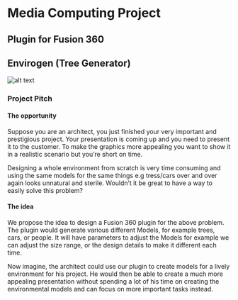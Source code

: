 # Media Computing Project

## Plugin for Fusion 360

## Envirogen (Tree Generator)

![alt text](https://github.com/hasanimran96/TreeGenerator/heroshot.png)

### Project Pitch

#### The opportunity

Suppose you are an architect, you just finished your very important and prestigious project. Your presentation is coming up and you need to present it to the customer. To make the graphics more appealing you want to show it in a realistic scenario but you’re short on time.

Designing a whole environment from scratch is very time consuming and using the same models for the same things e.g tress/cars over and over again looks unnatural and sterile. Wouldn’t it be great to have a way to easily solve this problem?

#### The idea

We propose the idea to design a Fusion 360 plugin for the above problem. The plugin would generate various different Models, for example trees, cars, or people. It will have parameters to adjust the Models for example we can adjust the size range, or the design details to make it different each time.

Now imagine, the architect could use our plugin to create models for a lively environment for his project. He would then be able to create a much more appealing presentation without spending a lot of his time on creating the environmental models and can focus on more important tasks instead.
